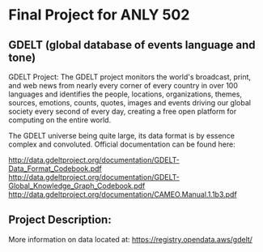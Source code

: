 # Final Project for ANLY 502
## GDELT (global database of events language and tone)
GDELT Project: The GDELT project monitors the world's broadcast, print, and web news from nearly every corner of every country in over 100 languages and identifies the people, locations, organizations, themes, sources, emotions, counts, quotes, images and events driving our global society every second of every day, creating a free open platform for computing on the entire world.

The GDELT universe being quite large, its data format is by essence complex and convoluted. Official documentation can be found here:

http://data.gdeltproject.org/documentation/GDELT-Data_Format_Codebook.pdf
http://data.gdeltproject.org/documentation/GDELT-Global_Knowledge_Graph_Codebook.pdf
http://data.gdeltproject.org/documentation/CAMEO.Manual.1.1b3.pdf

## Project Description:  
More information on data located at: https://registry.opendata.aws/gdelt/
